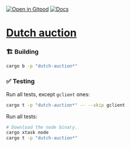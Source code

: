 [![Open in Gitpod](https://img.shields.io/badge/Open_in-Gitpod-white?logo=gitpod)](https://gitpod.io/#FOLDER=dutch-auction/https://github.com/gear-foundation/dapps)
[![Docs](https://img.shields.io/github/actions/workflow/status/gear-foundation/dapps/contracts-docs.yml?logo=rust&label=docs)](https://dapps.gear.rs/dutch_auction_io)

# [Dutch auction](https://wiki.gear-tech.io/docs/examples/dutch-auction)

### 🏗️ Building

```sh
cargo b -p "dutch-auction*"
```

### ✅ Testing

Run all tests, except `gclient` ones:
```sh
cargo t -p "dutch-auction*" -- --skip gclient
```

Run all tests:
```sh
# Download the node binary.
cargo xtask node
cargo t -p "dutch-auction*"
```
